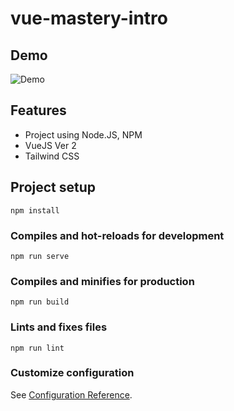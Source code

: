 # vue-mastery-intro

## Demo
![Demo](https://github.com/mbv401920150/vue-mastery-intro/blob/master/demo/demo.gif)

## Features
- Project using Node.JS, NPM
- VueJS Ver 2
- Tailwind CSS

## Project setup
```
npm install
```

### Compiles and hot-reloads for development
```
npm run serve
```

### Compiles and minifies for production
```
npm run build
```

### Lints and fixes files
```
npm run lint
```

### Customize configuration
See [Configuration Reference](https://cli.vuejs.org/config/).
